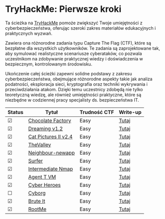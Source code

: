 # TryHackMe: Pierwsze kroki

Ta ścieżka na [TryHackMe](https://tryhackme.com) pomoże zwiększyć Twoje umiejętności z cyberbezpieczeństwa, oferując szeroki zakres materiałów edukacyjnych i praktycznych wyzwań.

Zawiera ona różnorodne zadania typu Capture The Flag (CTF), które są bezpłatne dla wszystkich użytkowników. Te zadania są zaprojektowane tak, aby symulować realistyczne scenariusze cyberataków, co pozwala uczestnikom na zdobywanie praktycznej wiedzy i doświadczenia w bezpiecznym, kontrolowanym środowisku.

Ukończenie całej ścieżki zapewni solidne podstawy z zakresu cyberbezpieczeństwa, obejmujące różnorodne aspekty takie jak analiza podatności, eksploracja sieci, kryptografia oraz techniki wykrywania i przeciwdziałania atakom. Dzięki temu uczestnicy zdobędą nie tylko teoretyczną wiedzę, ale również umiejętności praktyczne, które są niezbędne w codziennej pracy specjalisty ds. bezpieczeństwa IT.

<!-- ☐ -->
<!-- ☑ -->

| Status | Tytuł                                                                         | Trudność CTF           | Write-up                                 |
| ---    | ---                                                                            | ---                 | ---                                      |
| ☑      | [Chocolate Factory](https://tryhackme.com/r/room/chocolatefactory)            | Easy                 | [Tutaj](writeups/Chocolate%20Factory/README.md)    |
| ☑      | [Dreaming v1.2](https://tryhackme.com/r/room/dreaming)                    | Easy                 | [Tutaj](writeups/Dreaming%20v1.2/README.md)    |
| ☑      | [Cat Pictures II v2.4](https://tryhackme.com/r/room/catpictures2)                    | Easy                 | [Tutaj](writeups/Cat%20Pictures%20II/README.md)    |
| ☑      | [TheValley](https://tryhackme.com/r/room/valleype)                    | Easy                 | [Tutaj](writeups/TheValley/README.md)    |
| ☑      | [Neighbour-newapp](https://tryhackme.com/r/room/neighbour)                    | Easy                 | [Tutaj](writeups/Neighbour-newapp/README.md)    |
| ☑      | [Surfer](https://tryhackme.com/r/room/surfer)                    | Easy                 | [Tutaj](writeups/Surfer/README.md)    |
| ☑      | [Intermediate Nmap](https://tryhackme.com/r/room/intermediatenmap)         | Easy                 | [Tutaj](writeups/Intermediate%20Nmap/README.md)    |
| ☑      | [Agent T VM](https://tryhackme.com/r/room/agentt)         | Easy                 | [Tutaj](writeups/Agent%20T%20VM/README.md)    |
| ☑      | [Cyber Heroes](https://tryhackme.com/r/room/cyberheroes)         | Easy                 | [Tutaj](writeups/Cyber%20Heroes/README.md)    |
| ☐      | [Cyborg](https://tryhackme.com/r/room/cyborgt8)         | Easy                 | [Tutaj](writeups/Cyborg/README.md)    |
| ☑      | [Brute It](https://tryhackme.com/r/room/bruteit)         | Easy                 | [Tutaj](writeups/Brute%20It/README.md)    |
| ☑      | [RootMe](https://tryhackme.com/r/room/rrootme)         | Easy                 | [Tutaj](writeups/RootMe/README.md)    |
